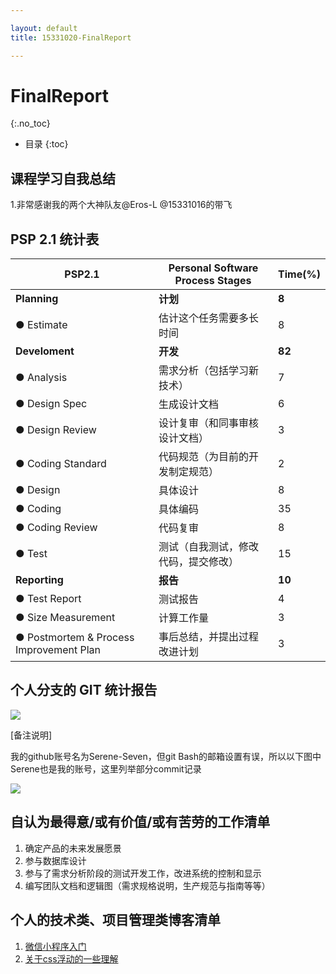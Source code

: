 ```yaml
---

layout: default
title: 15331020-FinalReport

---
```

# FinalReport
{:.no_toc}

* 目录
{:toc}

## 课程学习自我总结

1.非常感谢我的两个大神队友@Eros-L @15331016的带飞

## PSP 2.1 统计表

| PSP2.1          | Personal Software Process Stages | Time(%) |
|-----------------|----------------------------------|---------|
|**Planning**         |	**计划**	                            |    **8**    |
|● Estimate         |	估计这个任务需要多长时间             |	8      |
|**Develoment**       |	**开发**                              |	**82**    |
|● Analysis         |	需求分析（包括学习新技术）            |	7      |
|● Design Spec      |	生成设计文档                        |	6      |
|● Design Review    |	设计复审（和同事审核设计文档）         |	3    |
|● Coding Standard  |	代码规范（为目前的开发制定规范）       |	2    |
|● Design           |	具体设计                           |	8    |
|● Coding           |	具体编码                           |	35   |
|● Coding Review    |	代码复审                           |	8    |
|● Test             |	测试（自我测试，修改代码，提交修改）    |	15      |
|**Reporting**        |	**报告**                               |	**10**    |
|● Test Report      |	测试报告                           |	4    |
|● Size Measurement |	计算工作量                         |	3       |
|● Postmortem & Process Improvement Plan|	事后总结，并提出过程改进计划|	3|

## 个人分支的 GIT 统计报告

![](https://raw.githubusercontent.com/OrderingService/Dashboard/gh-pages/imgs/15331020_commit.png)

[备注说明]

我的github账号名为Serene-Seven，但git Bash的邮箱设置有误，所以以下图中Serene也是我的账号，这里列举部分commit记录

![](https://raw.githubusercontent.com/OrderingService/Dashboard/gh-pages/imgs/15331020_commit2.png)

## 自认为最得意/或有价值/或有苦劳的工作清单

1. 确定产品的未来发展愿景
2. 参与数据库设计
3. 参与了需求分析阶段的测试开发工作，改进系统的控制和显示
4. 编写团队文档和逻辑图（需求规格说明，生产规范与指南等等）

## 个人的技术类、项目管理类博客清单

1. [微信小程序入门](https://blog.csdn.net/a657997301/article/details/79954673)
2. [关于css浮动的一些理解](https://blog.csdn.net/a657997301/article/details/79954673)
